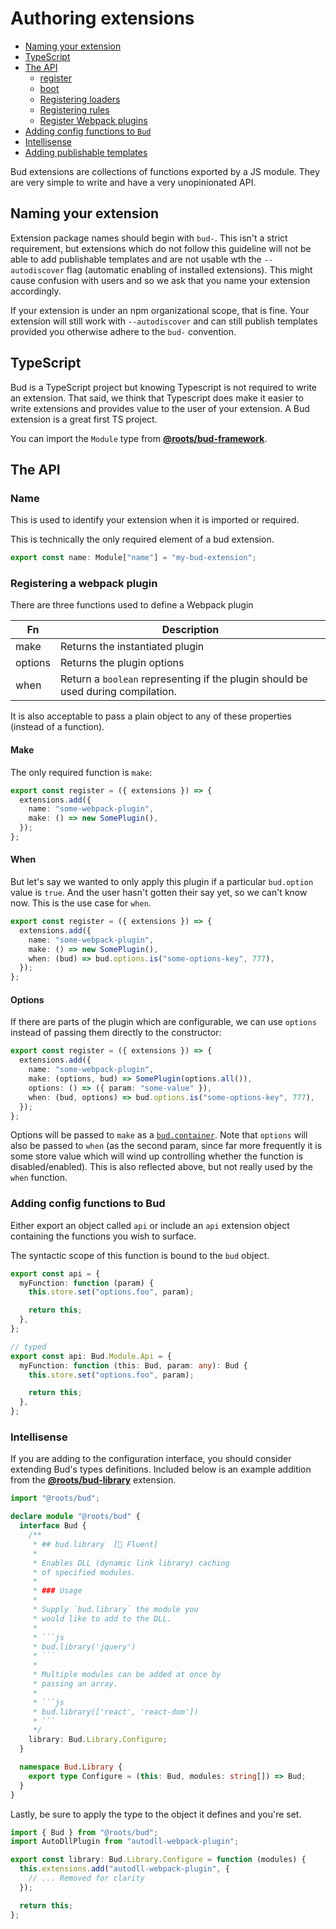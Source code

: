 # Authoring extensions

- [Naming your extension](#naming-your-extension)
- [TypeScript](#typescript)
- [The API](#the-api)
  - [register](#register)
  - [boot](#boot)
  - [Registering loaders](#register-items-loaders)
  - [Registering rules](#register-rules)
  - [Register Webpack plugins](#register-a-webpack-plugin)
- [Adding config functions to `Bud`](#adding-config-functions-to-bud)
- [Intellisense](#intellisense)
- [Adding publishable templates](#adding-publishable-templates)

Bud extensions are collections of functions exported by a JS module. They are very simple to write and have a very unopinionated API.

## Naming your extension

Extension package names should begin with `bud-`. This isn't a strict requirement, but extensions which do not follow this guideline will not be able to add publishable templates and are not usable wth the `--autodiscover` flag (automatic enabling of installed extensions). This might cause confusion with users and so we ask that you name your extension accordingly.

If your extension is under an npm organizational scope, that is fine. Your extension will still work with `--autodiscover` and can still publish templates provided you otherwise adhere to the `bud-` convention.

## TypeScript

Bud is a TypeScript project but knowing Typescript is not required to write an extension. That said, we think that Typescript does make it easier to write extensions and provides value to the user of your extension. A Bud extension is a great first TS project.

You can import the `Module` type from [**@roots/bud-framework**](https://github.com/roots/bud/tree/stable/packages/@roots/bud-framework).

## The API

### Name

This is used to identify your extension when it is imported or required.

This is technically the only required element of a bud extension.

```ts
export const name: Module["name"] = "my-bud-extension";
```

### Registering a webpack plugin

There are three functions used to define a Webpack plugin

| Fn      | Description                                                                      |
| ------- | -------------------------------------------------------------------------------- |
| make    | Returns the instantiated plugin                                                  |
| options | Returns the plugin options                                                       |
| when    | Return a `boolean` representing if the plugin should be used during compilation. |

It is also acceptable to pass a plain object to any of these properties (instead of a function).

#### Make

The only required function is `make`:

```ts
export const register = ({ extensions }) => {
  extensions.add({
    name: "some-webpack-plugin",
    make: () => new SomePlugin(),
  });
};
```

#### When

But let's say we wanted to only apply this plugin if a particular `bud.option` value is `true`. And the user hasn't gotten their say yet, so we can't know now. This is the use case for `when`.

```ts
export const register = ({ extensions }) => {
  extensions.add({
    name: "some-webpack-plugin",
    make: () => new SomePlugin(),
    when: (bud) => bud.options.is("some-options-key", 777),
  });
};
```

#### Options

If there are parts of the plugin which are configurable, we can use `options` instead of passing them directly to the constructor:

```ts
export const register = ({ extensions }) => {
  extensions.add({
    name: "some-webpack-plugin",
    make: (options, bud) => SomePlugin(options.all()),
    options: () => ({ param: "some-value" }),
    when: (bud, options) => bud.options.is("some-options-key", 777),
  });
};
```

Options will be passed to `make` as a [`bud.container`](components-container.md). Note that `options` will also be passed to `when` (as the second param, since far more frequently it is some store value which will wind up controlling whether the function is disabled/enabled). This is also reflected above, but not really used by the `when` function.

### Adding config functions to Bud

Either export an object called `api` or include an `api` extension object containing the functions you wish to surface.

The syntactic scope of this function is bound to the `bud` object.

```ts
export const api = {
  myFunction: function (param) {
    this.store.set("options.foo", param);

    return this;
  },
};

// typed
export const api: Bud.Module.Api = {
  myFunction: function (this: Bud, param: any): Bud {
    this.store.set("options.foo", param);

    return this;
  },
};
```

### Intellisense

If you are adding to the configuration interface, you should consider extending Bud's types definitions. Included below is an example addition from the [**@roots/bud-library**](https://github.com/roots/bud/tree/stable/packages/@roots/bud-library) extension.

````ts
import "@roots/bud";

declare module "@roots/bud" {
  interface Bud {
    /**
     * ## bud.library  [💁 Fluent]
     *
     * Enables DLL (dynamic link library) caching
     * of specified modules.
     *
     * ### Usage
     *
     * Supply `bud.library` the module you
     * would like to add to the DLL.
     *
     * ```js
     * bud.library('jquery')
     * ```
     *
     * Multiple modules can be added at once by
     * passing an array.
     *
     * ```js
     * bud.library(['react', 'react-dom'])
     * ```
     */
    library: Bud.Library.Configure;
  }

  namespace Bud.Library {
    export type Configure = (this: Bud, modules: string[]) => Bud;
  }
}
````

Lastly, be sure to apply the type to the object it defines and you're set.

```ts
import { Bud } from "@roots/bud";
import AutoDllPlugin from "autodll-webpack-plugin";

export const library: Bud.Library.Configure = function (modules) {
  this.extensions.add("autodll-webpack-plugin", {
    // ... Removed for clarity
  });

  return this;
};
```
